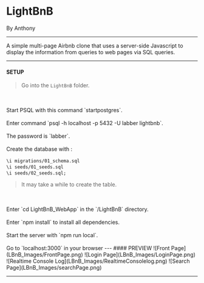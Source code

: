 # LightBnB
By Anthony

---



A simple multi-page Airbnb clone that uses a server-side Javascript to display the information from queries to web pages via SQL queries.

---
#### SETUP

>Go into the `LightBnB` folder.
<br>
<br>
Start PSQL with this command `startpostgres`.
<br>
<br>
Enter command `psql -h localhost -p 5432 -U labber lightbnb`.
<br>
<br>
The password is `labber`.
<br>
<br>
Create the database with :

~~~
\i migrations/01_schema.sql
\i seeds/01_seeds.sql
\i seeds/02_seeds.sql;
~~~

>It may take a while to create the table.
<br>
<br>
Enter `cd LightBnB_WebApp` in the `/LightBnB` directory. 
<br>
<br>
Enter `npm install` to install all dependencies.
<br>
<br>
Start the server with `npm run local`.
<br>
<br>
Go to `localhost:3000` in your browser
---
#### PREVIEW
![Front Page](LBnB_Images/FrontPage.png)
![Login Page](LBnB_Images/LoginPage.png)
![Realtime Console Log](LBnB_Images/RealtimeConsolelog.png)
![Search Page](LBnB_Images/searchPage.png)

---